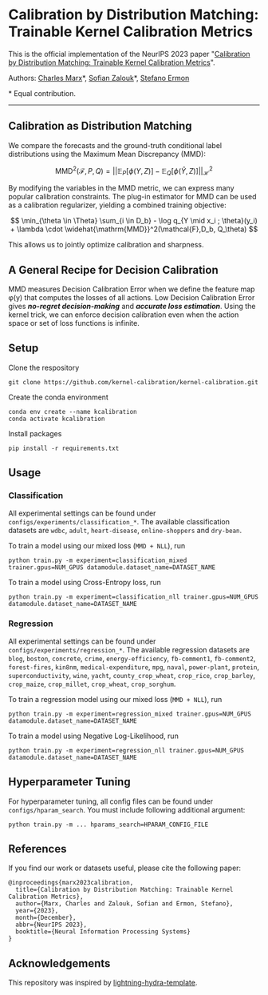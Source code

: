 # Calibration by Distribution Matching: Trainable Kernel Calibration Metrics

This is the official implementation of the NeurIPS 2023 paper "[Calibration by Distribution Matching: Trainable Kernel Calibration Metrics](https://arxiv.org/abs/2310.20211)".

Authors: [Charles Marx](https://charliemarx.github.io/)\*, [Sofian Zalouk](https://szalouk.github.io/)\*, [Stefano Ermon](https://cs.stanford.edu/~ermon/)

\* Equal contribution.

---

## Calibration as Distribution Matching

We compare the forecasts and the ground-truth conditional label distributions using the Maximum Mean Discrepancy (MMD):

$$ \mathrm{MMD}^2(\mathcal{F}, P, Q) = || \mathbb{E}_P  [ \phi(Y, Z) ] - \mathbb{E}_Q [ \phi(\widehat{Y}, Z)] ||^2 _{\mathcal{H}}$$ 

By modifying the variables in the MMD metric, we can express many popular calibration constraints. The plug-in estimator for MMD can be used as a calibration regularizer, yielding a combined training objective:

$$ \min_{\theta \in \Theta} \sum_{i \in D_b} - \log q_{Y \mid x_i ; \theta}(y_i) + \lambda \cdot \widehat{\mathrm{MMD}}^2(\mathcal{F},D_b, Q_\theta) $$

This allows us to jointly optimize calibration and sharpness.

## A General Recipe for Decision Calibration

MMD measures Decision Calibration Error when we define the feature map φ(y) that computes the losses of all actions. Low Decision Calibration Error gives ***no-regret decision-making*** and ***accurate loss estimation***. Using the kernel trick, we can enforce decision calibration even when the action space or set of loss functions is infinite.

## Setup

Clone the respository

```
git clone https://github.com/kernel-calibration/kernel-calibration.git
```

Create the conda environment

```
conda env create --name kcalibration
conda activate kcalibration
```

Install packages

``` 
pip install -r requirements.txt
```

## Usage

### Classification

All experimental settings can be found under `configs/experiments/classification_*`. The available classification datasets are `wdbc`, `adult`, `heart-disease`, `online-shoppers` and `dry-bean`.

To train a model using our mixed loss (`MMD + NLL`), run

```
python train.py -m experiment=classification_mixed trainer.gpus=NUM_GPUS datamodule.dataset_name=DATASET_NAME
```

To train a model using Cross-Entropy loss, run

```
python train.py -m experiment=classification_nll trainer.gpus=NUM_GPUS datamodule.dataset_name=DATASET_NAME
```

### Regression

All experimental settings can be found under `configs/experiments/regression_*`. The available regression datasets are `blog`, `boston`, `concrete`, `crime`, `energy-efficiency`, `fb-comment1`, `fb-comment2`, `forest-fires`, `kin8nm`, `medical-expenditure`, `mpg`, `naval`, `power-plant`, `protein`, `superconductivity`, `wine`, `yacht`, `county_crop_wheat`, `crop_rice`, `crop_barley`, `crop_maize`, `crop_millet`, `crop_wheat`, `crop_sorghum`.

To train a regression model using our mixed loss (`MMD + NLL`), run

```
python train.py -m experiment=regression_mixed trainer.gpus=NUM_GPUS datamodule.dataset_name=DATASET_NAME
```

To train a model using Negative Log-Likelihood, run

```
python train.py -m experiment=regression_nll trainer.gpus=NUM_GPUS datamodule.dataset_name=DATASET_NAME
```

## Hyperparameter Tuning
For hyperparameter tuning, all config files can be found under `configs/hparam_search`. You must include following additional argument:

```
python train.py -m ... hparams_search=HPARAM_CONFIG_FILE
```

## References
If you find our work or datasets useful, please cite the following paper:

```
@inproceedings{marx2023calibration,
  title={Calibration by Distribution Matching: Trainable Kernel Calibration Metrics},
  author={Marx, Charles and Zalouk, Sofian and Ermon, Stefano},
  year={2023},
  month={December},
  abbr={NeurIPS 2023},
  booktitle={Neural Information Processing Systems}
}
```

## Acknowledgements
This repository was inspired by [lightning-hydra-template](https://github.com/ashleve/lightning-hydra-template).
